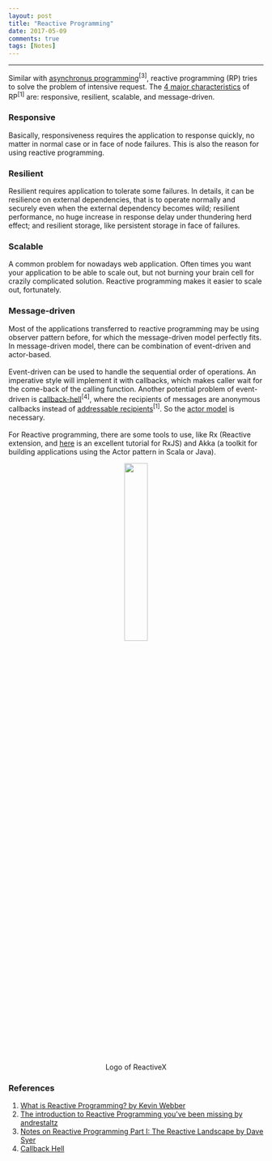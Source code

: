 ```yaml
---
layout: post
title: "Reactive Programming"
date: 2017-05-09
comments: true
tags: [Notes]
---
```


<div class="post-teaser">  </div>
<!-- more -->

<hr/>

Similar with <a href="https://spring.io/blog/2016/06/07/notes-on-reactive-programming-part-i-the-reactive-landscape">asynchronus programming</a><sup>[3]</sup>, reactive programming (RP) tries to solve the problem of intensive request. The <a href="https://blog.redelastic.com/what-is-reactive-programming-bc9fa7f4a7fc">4 major characteristics</a> of RP<sup>[1]</sup> are: responsive, resilient, scalable, and message-driven.

### Responsive

Basically, responsiveness requires the application to response quickly, no matter in normal case or in face of node failures. This is also the reason for using reactive programming.

### Resilient

Resilient requires application to tolerate some failures. In details, it can be resilience on external dependencies, that is to operate normally and securely even when the external dependency becomes wild; resilient performance, no huge increase in response delay under thundering herd effect; and resilient storage, like persistent storage in face of failures.

### Scalable

A common problem for nowadays web application. Often times you want your application to be able to scale out, but not burning your brain cell for crazily complicated solution. Reactive programming makes it easier to scale out, fortunately.

### Message-driven

Most of the applications transferred to reactive programming may be using observer pattern before, for which the message-driven model perfectly fits. In message-driven model, there can be combination of event-driven and actor-based.
<br><br>
Event-driven can be used to handle the sequential order of operations. An imperative style will implement it with callbacks, which makes caller wait for the come-back of the calling function. Another potential problem of event-driven is <a href="http://callbackhell.com/">callback-hell</a><sup>[4]</sup>, where the recipients of messages are anonymous callbacks instead of <a href="https://blog.redelastic.com/what-is-reactive-programming-bc9fa7f4a7fc">addressable recipients</a><sup>[1]</sup>. So the [actor model]({{site.url}}/blog/2017/04/05/Ringpop-protocol-in-Uber#am) is necessary.
<br><br>
For Reactive programming, there are some tools to use, like Rx (Reactive extension, and [here](https://gist.github.com/staltz/868e7e9bc2a7b8c1f754) is an excellent tutorial for RxJS) and Akka (a toolkit for building applications using the Actor pattern in Scala or Java).

<div style="text-align: center">
<img style="width: 30%" src ="{{site.url}}/images/2017-05/ReactiveX.png" />
<p class='imageNotation'>Logo of ReactiveX</p>
</div>

### References
1. [What is Reactive Programming? by Kevin Webber](https://blog.redelastic.com/what-is-reactive-programming-bc9fa7f4a7fc)
2. [The introduction to Reactive Programming you've been missing by andrestaltz](https://gist.github.com/staltz/868e7e9bc2a7b8c1f754)
3. [Notes on Reactive Programming Part I: The Reactive Landscape by Dave Syer](https://spring.io/blog/2016/06/07/notes-on-reactive-programming-part-i-the-reactive-landscape)
4. [Callback Hell](http://callbackhell.com/)